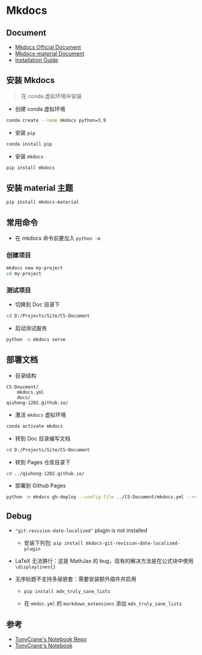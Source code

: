 # Mkdocs

## Document

- [Mkdocs Official Document](https://www.mkdocs.org/getting-started/)
- [Mkdocs-material Document](https://squidfunk.github.io/mkdocs-material/)
- [Installation Guide](https://www.mkdocs.org/user-guide/installation/)

## 安装 Mkdocs

> 在 conda 虚拟环境中安装

- 创建 conda 虚拟环境

```bash
conda create --name mkdocs python=3.9
```

- 安装 `pip`

```bash
conda install pip
```

- 安装 `mkdocs`

```bash
pip install mkdocs
```

## 安装 material 主题

```bash
pip install mkdocs-material
```

## 常用命令

- 在 mkdocs 命令前要加入 `python -m`

### 创建项目

```bash
mkdocs new my-project
cd my-project
```

### 测试项目

- 切换到 Doc 目录下

```bash
cd D:/Projects/Site/CS-Document
```

- 启动测试服务

```bash
python -m mkdocs serve
```

## 部署文档

- 目录结构

```
CS-Doucment/
    mkdocs.yml
    docs/
qiuhong-1202.github.io/
```

- 激活 `mkdocs` 虚拟环境

```bash
conda activate mkdocs
```

- 转到 Doc 目录编写文档

```bash
cd D:/Projects/Site/CS-Document
```

- 转到 Pages 仓库目录下

```bash
cd ../qiuhong-1202.github.io/
```

- 部署到 Github Pages

```bash
python -m mkdocs gh-deploy --config-file ../CS-Document/mkdocs.yml --remote-branch main
```

## Debug

- `"git-revision-date-localized"` plugin is not installed
    - 安装下列包:  `pip install mkdocs-git-revision-date-localized-plugin`

- LaTeX 无法换行：这是 MathJax 的 bug，现有的解决方法是在公式块中使用 `\displaylines{}`

- 无序标题不支持多层嵌套：需要安装额外插件并启用

    - `pip install mdx_truly_sane_lists`
  
    - 在 `mkdoc.yml` 的 `markdown_extensions` 添加 `mdx_truly_sane_lists` 



## 参考

- [TonyCrane's Notebook Repo](https://github.com/TonyCrane/note)
- [TonyCrane's Notebook](https://note.tonycrane.cc/)
